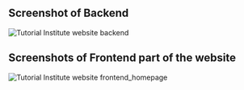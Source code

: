 
## Screenshot of Backend

![Tutorial Institute website backend](https://user-images.githubusercontent.com/68224553/107341595-30941c00-6ae5-11eb-80f6-71d9a4e908e3.PNG)

## Screenshots of Frontend part of the website

![Tutorial Institute website frontend_homepage](https://user-images.githubusercontent.com/68224553/109389022-8879b200-7930-11eb-9679-e27b520e5df5.PNG)



